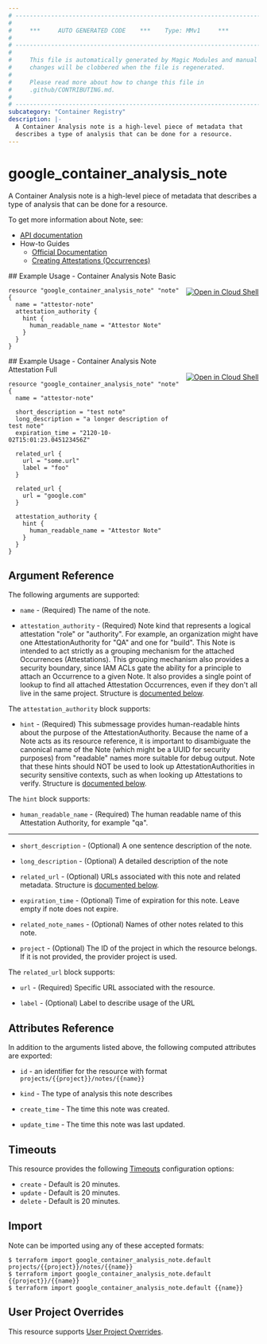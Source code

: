 ```yaml
---
# ----------------------------------------------------------------------------
#
#     ***     AUTO GENERATED CODE    ***    Type: MMv1     ***
#
# ----------------------------------------------------------------------------
#
#     This file is automatically generated by Magic Modules and manual
#     changes will be clobbered when the file is regenerated.
#
#     Please read more about how to change this file in
#     .github/CONTRIBUTING.md.
#
# ----------------------------------------------------------------------------
subcategory: "Container Registry"
description: |-
  A Container Analysis note is a high-level piece of metadata that
  describes a type of analysis that can be done for a resource.
---
```


# google\_container\_analysis\_note

A Container Analysis note is a high-level piece of metadata that
describes a type of analysis that can be done for a resource.


To get more information about Note, see:

* [API documentation](https://cloud.google.com/container-analysis/api/reference/rest/)
* How-to Guides
    * [Official Documentation](https://cloud.google.com/container-analysis/)
    * [Creating Attestations (Occurrences)](https://cloud.google.com/binary-authorization/docs/making-attestations)

<div class = "oics-button" style="float: right; margin: 0 0 -15px">
  <a href="https://console.cloud.google.com/cloudshell/open?cloudshell_git_repo=https%3A%2F%2Fgithub.com%2Fterraform-google-modules%2Fdocs-examples.git&cloudshell_working_dir=container_analysis_note_basic&cloudshell_image=gcr.io%2Fgraphite-cloud-shell-images%2Fterraform%3Alatest&open_in_editor=main.tf&cloudshell_print=.%2Fmotd&cloudshell_tutorial=.%2Ftutorial.md" target="_blank">
    <img alt="Open in Cloud Shell" src="//gstatic.com/cloudssh/images/open-btn.svg" style="max-height: 44px; margin: 32px auto; max-width: 100%;">
  </a>
</div>
## Example Usage - Container Analysis Note Basic


```hcl
resource "google_container_analysis_note" "note" {
  name = "attestor-note"
  attestation_authority {
    hint {
      human_readable_name = "Attestor Note"
    }
  }
}
```
<div class = "oics-button" style="float: right; margin: 0 0 -15px">
  <a href="https://console.cloud.google.com/cloudshell/open?cloudshell_git_repo=https%3A%2F%2Fgithub.com%2Fterraform-google-modules%2Fdocs-examples.git&cloudshell_working_dir=container_analysis_note_attestation_full&cloudshell_image=gcr.io%2Fgraphite-cloud-shell-images%2Fterraform%3Alatest&open_in_editor=main.tf&cloudshell_print=.%2Fmotd&cloudshell_tutorial=.%2Ftutorial.md" target="_blank">
    <img alt="Open in Cloud Shell" src="//gstatic.com/cloudssh/images/open-btn.svg" style="max-height: 44px; margin: 32px auto; max-width: 100%;">
  </a>
</div>
## Example Usage - Container Analysis Note Attestation Full


```hcl
resource "google_container_analysis_note" "note" {
  name = "attestor-note"

  short_description = "test note"
  long_description = "a longer description of test note"
  expiration_time = "2120-10-02T15:01:23.045123456Z"

  related_url {
    url = "some.url"
    label = "foo"
  }

  related_url {
    url = "google.com"
  }

  attestation_authority {
    hint {
      human_readable_name = "Attestor Note"
    }
  }
}
```

## Argument Reference

The following arguments are supported:


* `name` -
  (Required)
  The name of the note.

* `attestation_authority` -
  (Required)
  Note kind that represents a logical attestation "role" or "authority".
  For example, an organization might have one AttestationAuthority for
  "QA" and one for "build". This Note is intended to act strictly as a
  grouping mechanism for the attached Occurrences (Attestations). This
  grouping mechanism also provides a security boundary, since IAM ACLs
  gate the ability for a principle to attach an Occurrence to a given
  Note. It also provides a single point of lookup to find all attached
  Attestation Occurrences, even if they don't all live in the same
  project.
  Structure is [documented below](#nested_attestation_authority).


<a name="nested_attestation_authority"></a>The `attestation_authority` block supports:

* `hint` -
  (Required)
  This submessage provides human-readable hints about the purpose of
  the AttestationAuthority. Because the name of a Note acts as its
  resource reference, it is important to disambiguate the canonical
  name of the Note (which might be a UUID for security purposes)
  from "readable" names more suitable for debug output. Note that
  these hints should NOT be used to look up AttestationAuthorities
  in security sensitive contexts, such as when looking up
  Attestations to verify.
  Structure is [documented below](#nested_hint).


<a name="nested_hint"></a>The `hint` block supports:

* `human_readable_name` -
  (Required)
  The human readable name of this Attestation Authority, for
  example "qa".

- - -


* `short_description` -
  (Optional)
  A one sentence description of the note.

* `long_description` -
  (Optional)
  A detailed description of the note

* `related_url` -
  (Optional)
  URLs associated with this note and related metadata.
  Structure is [documented below](#nested_related_url).

* `expiration_time` -
  (Optional)
  Time of expiration for this note. Leave empty if note does not expire.

* `related_note_names` -
  (Optional)
  Names of other notes related to this note.

* `project` - (Optional) The ID of the project in which the resource belongs.
    If it is not provided, the provider project is used.


<a name="nested_related_url"></a>The `related_url` block supports:

* `url` -
  (Required)
  Specific URL associated with the resource.

* `label` -
  (Optional)
  Label to describe usage of the URL

## Attributes Reference

In addition to the arguments listed above, the following computed attributes are exported:

* `id` - an identifier for the resource with format `projects/{{project}}/notes/{{name}}`

* `kind` -
  The type of analysis this note describes

* `create_time` -
  The time this note was created.

* `update_time` -
  The time this note was last updated.


## Timeouts

This resource provides the following
[Timeouts](https://developer.hashicorp.com/terraform/plugin/sdkv2/resources/retries-and-customizable-timeouts) configuration options:

- `create` - Default is 20 minutes.
- `update` - Default is 20 minutes.
- `delete` - Default is 20 minutes.

## Import


Note can be imported using any of these accepted formats:

```
$ terraform import google_container_analysis_note.default projects/{{project}}/notes/{{name}}
$ terraform import google_container_analysis_note.default {{project}}/{{name}}
$ terraform import google_container_analysis_note.default {{name}}
```

## User Project Overrides

This resource supports [User Project Overrides](https://registry.terraform.io/providers/hashicorp/google/latest/docs/guides/provider_reference#user_project_override).
